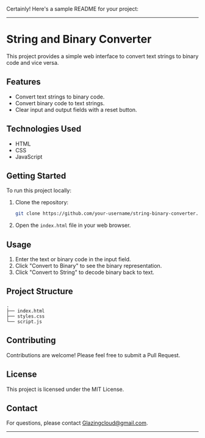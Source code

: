 Certainly! Here's a sample README for your project:

---

# String and Binary Converter

This project provides a simple web interface to convert text strings to binary code and vice versa.

## Features

- Convert text strings to binary code.
- Convert binary code to text strings.
- Clear input and output fields with a reset button.

## Technologies Used

- HTML
- CSS
- JavaScript

## Getting Started

To run this project locally:

1. Clone the repository:

   ```bash
   git clone https://github.com/your-username/string-binary-converter.git
   ```

2. Open the `index.html` file in your web browser.

## Usage

1. Enter the text or binary code in the input field.
2. Click "Convert to Binary" to see the binary representation.
3. Click "Convert to String" to decode binary back to text.

## Project Structure

```
.
├── index.html
├── styles.css
└── script.js
```

## Contributing

Contributions are welcome! Please feel free to submit a Pull Request.

## License

This project is licensed under the MIT License.

## Contact

For questions, please contact [Glazingcloud@gmail.com](mailto:glazingcloud@gmail.com).

---
